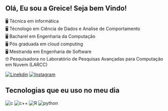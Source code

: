 ## Olá, Eu sou a Greice! Seja bem Vindo!

🖥️ Técnica em informática<br/>
🖥️ Técnologo em Ciência de Dados e Analise de Comportamento<br/>
🖥️ Bacharel em Engenharia  da Computação<br/>
🖥️ Pós graduada em cloud computing<br/>
🖥️ Mestranda em Engenharia de Software<br/>
🤓 Pesquisadora no Laboratório de Pesquisas Avançadas para Computação em Nuvem (LARCC)

[![Linekdin](https://img.shields.io/badge/LinkedIn-0077B5?style=for-the-badge&logo=linkedin&logoColor=white)](https://www.linkedin.com/in/greice-welter-9633bbb9/)
[![Instagram](https://img.shields.io/badge/Instagram-E4405F?style=for-the-badge&logo=instagram&logoColor=white)](https://www.instagram.com/weltergreice/)


## Tecnologias que eu uso no meu dia 

<div style="display: inline_block">
  <img align="center" alt="c" src="https://img.shields.io/badge/C-00599C?style=for-the-badge&logo=c&logoColor=white" />
 <img align="center" alt="c++" src="https://img.shields.io/badge/C%2B%2B-00599C?style=for-the-badge&logo=c%2B%2B&logoColor=white" />
  <img align="center" alt="R" src="https://img.shields.io/badge/R-276DC3?style=for-the-badge&logo=r&logoColor=white" />
   <img align="center" alt="python" src="https://img.shields.io/badge/Python-3776AB?style=for-the-badge&logo=python&logoColor=white" />
 
</div><br/>
